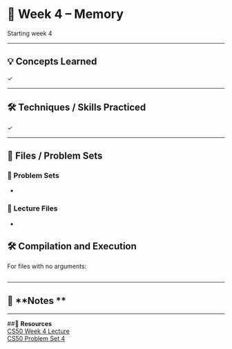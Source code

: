# 📂 **Week 4 – Memory**  

Starting week 4

---

## 💡 **Concepts Learned**  
✓   

---

## 🛠️ **Techniques / Skills Practiced**  
✓ 

---

## 📂 Files / Problem Sets

### 🔐 Problem Sets
- 

### 🔗 **Lecture Files**
- 

## 🛠️ **Compilation and Execution**
For files with no arguments:
```bash

```
---
 
## 📝 **Notes **  


---
  
##🔗 **Resources**  
[CS50 Week 4 Lecture](https://cs50.harvard.edu/x/weeks/4/)  
[CS50 Problem Set 4](https://cs50.harvard.edu/x/psets/4/)
